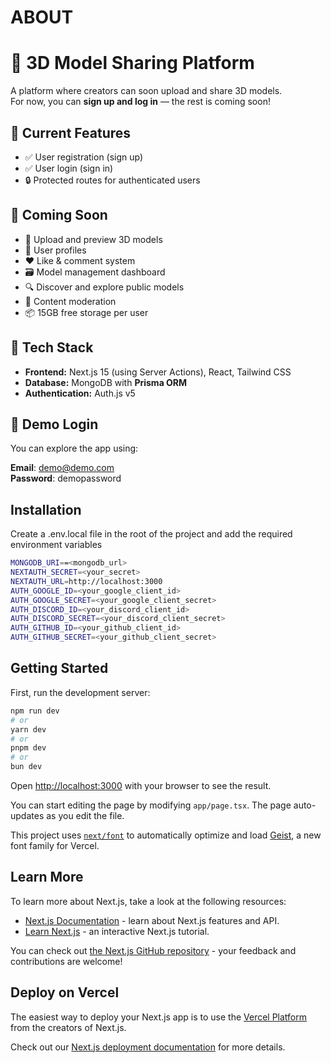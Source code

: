 # ABOUT

# 🧊 3D Model Sharing Platform

A platform where creators can soon upload and share 3D models.  
For now, you can **sign up and log in** — the rest is coming soon!

## 🔐 Current Features

- ✅ User registration (sign up)
- ✅ User login (sign in)
- 🔒 Protected routes for authenticated users

## 🚀 Coming Soon

- 🧠 Upload and preview 3D models
- 👤 User profiles
- ❤️ Like & comment system
- 🗃 Model management dashboard
- 🔍 Discover and explore public models
- 🧼 Content moderation
- 📦 15GB free storage per user

## 🧱 Tech Stack

- **Frontend:** Next.js 15 (using Server Actions), React, Tailwind CSS
- **Database:** MongoDB with **Prisma ORM**
- **Authentication:** Auth.js v5

## 🔐 Demo Login

You can explore the app using:

**Email**: demo@demo.com  
**Password**: demopassword

## Installation

Create a .env.local file in the root of the project and add the required environment variables

```bash
MONGODB_URI==<mongodb_url>
NEXTAUTH_SECRET=<your_secret>
NEXTAUTH_URL=http://localhost:3000
AUTH_GOOGLE_ID=<your_google_client_id>
AUTH_GOOGLE_SECRET=<your_google_client_secret>
AUTH_DISCORD_ID=<your_discord_client_id>
AUTH_DISCORD_SECRET=<your_discord_client_secret>
AUTH_GITHUB_ID=<your_github_client_id>
AUTH_GITHUB_SECRET=<your_github_client_secret>
```

## Getting Started

First, run the development server:

```bash
npm run dev
# or
yarn dev
# or
pnpm dev
# or
bun dev
```

Open [http://localhost:3000](http://localhost:3000) with your browser to see the result.

You can start editing the page by modifying `app/page.tsx`. The page auto-updates as you edit the file.

This project uses [`next/font`](https://nextjs.org/docs/app/building-your-application/optimizing/fonts) to automatically optimize and load [Geist](https://vercel.com/font), a new font family for Vercel.

## Learn More

To learn more about Next.js, take a look at the following resources:

- [Next.js Documentation](https://nextjs.org/docs) - learn about Next.js features and API.
- [Learn Next.js](https://nextjs.org/learn) - an interactive Next.js tutorial.

You can check out [the Next.js GitHub repository](https://github.com/vercel/next.js) - your feedback and contributions are welcome!

## Deploy on Vercel

The easiest way to deploy your Next.js app is to use the [Vercel Platform](https://vercel.com/new?utm_medium=default-template&filter=next.js&utm_source=create-next-app&utm_campaign=create-next-app-readme) from the creators of Next.js.

Check out our [Next.js deployment documentation](https://nextjs.org/docs/app/building-your-application/deploying) for more details.
